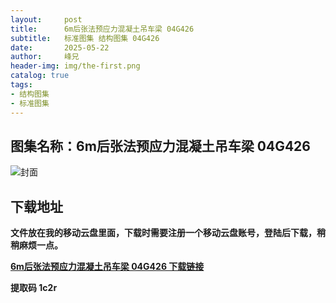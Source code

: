 ```yaml
---
layout:     post
title:      6m后张法预应力混凝土吊车梁 04G426
subtitle:   标准图集 结构图集 04G426
date:       2025-05-22
author:     峰兄
header-img: img/the-first.png
catalog: true
tags:
- 结构图集
- 标准图集
---
```

## 图集名称：6m后张法预应力混凝土吊车梁 04G426
![封面](https://pic1.imgdb.cn/item/682e742158cb8da5c803830f.jpg)

## 下载地址 ##
**文件放在我的移动云盘里面，下载时需要注册一个移动云盘账号，登陆后下载，稍稍麻烦一点。**  
  
[**6m后张法预应力混凝土吊车梁 04G426 下载链接**](https://caiyun.139.com/w/i/2nc6q8zRgSNt7)

**提取码 1c2r**


